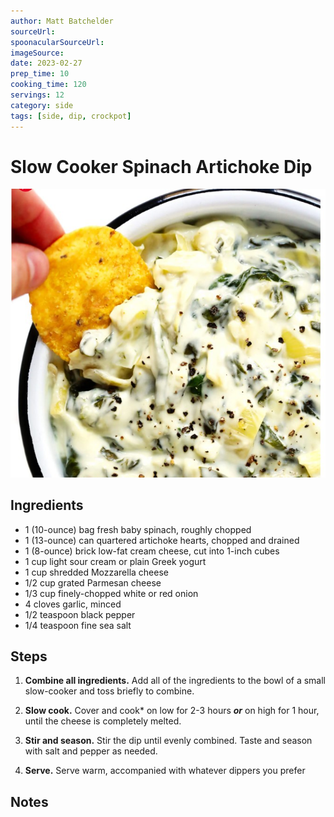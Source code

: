 ```yaml
---
author: Matt Batchelder
sourceUrl: 
spoonacularSourceUrl: 
imageSource:
date: 2023-02-27
prep_time: 10
cooking_time: 120
servings: 12
category: side
tags: [side, dip, crockpot]
---
```

# Slow Cooker Spinach Artichoke Dip

![Image of Slow Cooker Spinach Artichoke Dip](../img/slow-cooker-spinach-artichoke-dip.jpeg)

## Ingredients
- 1 (10-ounce) bag fresh baby spinach, roughly chopped
- 1 (13-ounce) can quartered artichoke hearts, chopped and drained
- 1 (8-ounce) brick low-fat cream cheese, cut into 1-inch cubes
- 1 cup light sour cream or plain Greek yogurt
- 1 cup shredded Mozzarella cheese
- 1/2 cup grated Parmesan cheese
- 1/3 cup finely-chopped white or red onion
- 4 cloves garlic, minced
- 1/2 teaspoon black pepper
- 1/4 teaspoon fine sea salt


## Steps
1. **Combine all ingredients.**  Add all of the ingredients to the bowl of a small slow-cooker and toss briefly to combine.

2. **Slow cook.**  Cover and cook* on low for 2-3 hours ***or*** on high for 1 hour, until the cheese is completely melted.

3. **Stir and season.**  Stir the dip until evenly combined.  Taste and season with salt and pepper as needed.

4. **Serve.**  Serve warm, accompanied with whatever dippers you prefer

## Notes